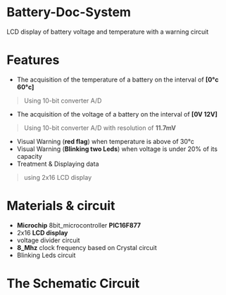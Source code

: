 # Battery-Doc-System
LCD display of battery voltage and temperature with a warning circuit
# Features
* The acquisition of the temperature of a battery on the interval of **[0°c 60°c]**
>Using 10-bit converter A/D
* The acquisition of the voltage of a battery on the interval of **[0V 12V]**
>Using 10-bit converter A/D with resolution of **11.7mV**
* Visual Warning (**red flag**) when temperature is above of 30°c 
* Visual Warning (**Blinking two Leds**) when voltage is under 20% of its capacity
* Treatment & Displaying data 
>using 2x16 LCD display
# Materials & circuit
* **Microchip** 8bit_microcontroller **PIC16F877**
* 2x16 **LCD display**
* voltage divider circuit
* **8_Mhz** clock frequency based on Crystal circuit
* Blinking Leds circuit
# The Schematic Circuit

